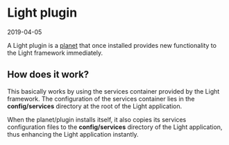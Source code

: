 Light plugin
=============
2019-04-05


A Light plugin is a [planet](https://github.com/karayabin/universe-snapshot) that once installed
provides new functionality to the Light framework immediately.


How does it work?
-------------

This basically works by using the services container provided by the Light framework.
The configuration of the services container lies in the **config/services** directory at the root of the Light application.

When the planet/plugin installs itself, it also copies its services configuration files to the **config/services**
directory of the Light application, thus enhancing the Light application instantly.


